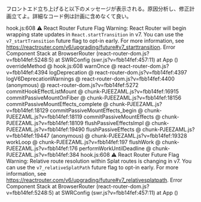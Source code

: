 フロントエド立ち上げると以下のメッセージが表示される。原因分析し、修正計画立てよ。詳細なコード例は計画に含めなくて良い。

hook.js:608 ⚠️ React Router Future Flag Warning: React Router will begin wrapping state updates in `React.startTransition` in v7. You can use the `v7_startTransition` future flag to opt-in early. For more information, see https://reactrouter.com/v6/upgrading/future#v7_starttransition. Error Component Stack
at BrowserRouter (react-router-dom.js?v=fbb14fef:5248:5)
at SWRConfig (swr.js?v=fbb14fef:457:11)
at App (<anonymous>)
overrideMethod @ hook.js:608
warnOnce @ react-router-dom.js?v=fbb14fef:4394
logDeprecation @ react-router-dom.js?v=fbb14fef:4397
logV6DeprecationWarnings @ react-router-dom.js?v=fbb14fef:4400
(anonymous) @ react-router-dom.js?v=fbb14fef:5272
commitHookEffectListMount @ chunk-PJEEZAML.js?v=fbb14fef:16915
commitPassiveMountOnFiber @ chunk-PJEEZAML.js?v=fbb14fef:18156
commitPassiveMountEffects_complete @ chunk-PJEEZAML.js?v=fbb14fef:18129
commitPassiveMountEffects_begin @ chunk-PJEEZAML.js?v=fbb14fef:18119
commitPassiveMountEffects @ chunk-PJEEZAML.js?v=fbb14fef:18109
flushPassiveEffectsImpl @ chunk-PJEEZAML.js?v=fbb14fef:19490
flushPassiveEffects @ chunk-PJEEZAML.js?v=fbb14fef:19447
(anonymous) @ chunk-PJEEZAML.js?v=fbb14fef:19328
workLoop @ chunk-PJEEZAML.js?v=fbb14fef:197
flushWork @ chunk-PJEEZAML.js?v=fbb14fef:176
performWorkUntilDeadline @ chunk-PJEEZAML.js?v=fbb14fef:384
hook.js:608 ⚠️ React Router Future Flag Warning: Relative route resolution within Splat routes is changing in v7. You can use the `v7_relativeSplatPath` future flag to opt-in early. For more information, see https://reactrouter.com/v6/upgrading/future#v7_relativesplatpath. Error Component Stack
at BrowserRouter (react-router-dom.js?v=fbb14fef:5248:5)
at SWRConfig (swr.js?v=fbb14fef:457:11)
at App (<anonymous>)
